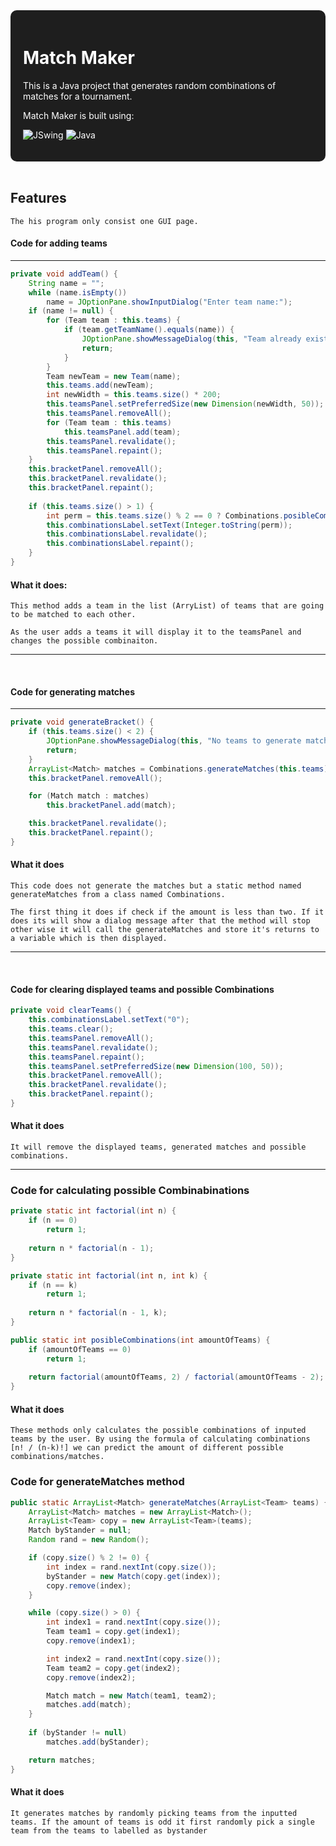 <div style="background-color: #1e1e1e; padding: 20px; border-radius: 10px; color: white;">
    <h1>Match Maker</h1>
  <p>This is a Java project that generates random combinations of matches for a tournament.</p>  
  <p>Match Maker is built using:</p>
  <p>
    <img src="https://img.shields.io/badge/JSwing-%23FF7800.svg?style=flat&logo=Java&logoColor=white" alt="JSwing">
    <img src="https://img.shields.io/badge/Java-%23ED8B00.svg?style=flat&logo=openjdk&logoColor=white" alt="Java">
  </p>
</div>

<br>

## Features
    The his program only consist one GUI page.
    

#### Code for adding teams
---

```java
private void addTeam() {
    String name = "";
    while (name.isEmpty()) 
        name = JOptionPane.showInputDialog("Enter team name:");
    if (name != null) {
        for (Team team : this.teams) {
            if (team.getTeamName().equals(name)) {
                JOptionPane.showMessageDialog(this, "Team already exists", "Error", JOptionPane.ERROR_MESSAGE);
                return;
            }
        }
        Team newTeam = new Team(name);
        this.teams.add(newTeam);
        int newWidth = this.teams.size() * 200;
        this.teamsPanel.setPreferredSize(new Dimension(newWidth, 50));
        this.teamsPanel.removeAll();
        for (Team team : this.teams) 
            this.teamsPanel.add(team);
        this.teamsPanel.revalidate();
        this.teamsPanel.repaint();
    }
    this.bracketPanel.removeAll();
    this.bracketPanel.revalidate();
    this.bracketPanel.repaint();
    
    if (this.teams.size() > 1) {
        int perm = this.teams.size() % 2 == 0 ? Combinations.posibleCombinations(this.teams.size()) : Combinations.posibleCombinations(this.teams.size() - 1);
        this.combinationsLabel.setText(Integer.toString(perm));
        this.combinationsLabel.revalidate();
        this.combinationsLabel.repaint();
    }        
}
```
#### What it does: 
    This method adds a team in the list (ArryList) of teams that are going to be matched to each other. 

    As the user adds a teams it will display it to the teamsPanel and changes the possible combinaiton.

---

<br>

#### Code for generating matches
---
~~~ java
private void generateBracket() {
    if (this.teams.size() < 2) {
        JOptionPane.showMessageDialog(this, "No teams to generate matches", "Error", JOptionPane.ERROR_MESSAGE);
        return;
    }
    ArrayList<Match> matches = Combinations.generateMatches(this.teams);
    this.bracketPanel.removeAll();

    for (Match match : matches) 
        this.bracketPanel.add(match);

    this.bracketPanel.revalidate();
    this.bracketPanel.repaint();
}
~~~

#### What it does
    This code does not generate the matches but a static method named generateMatches from a class named Combinations.

    The first thing it does if check if the amount is less than two. If it does its will show a dialog message after that the method will stop other wise it will call the generateMatches and store it's returns to a variable which is then displayed.
---

<br>

#### Code for clearing displayed teams and possible Combinations
~~~ java
private void clearTeams() {
    this.combinationsLabel.setText("0");
    this.teams.clear();
    this.teamsPanel.removeAll();
    this.teamsPanel.revalidate();
    this.teamsPanel.repaint();
    this.teamsPanel.setPreferredSize(new Dimension(100, 50));
    this.bracketPanel.removeAll();
    this.bracketPanel.revalidate();
    this.bracketPanel.repaint();
}
~~~

#### What it does 
    It will remove the displayed teams, generated matches and possible combinations.

---

### Code for calculating possible Combinabinations
~~~java
private static int factorial(int n) {
    if (n == 0) 
        return 1;
    
    return n * factorial(n - 1);
}

private static int factorial(int n, int k) {
    if (n == k) 
        return 1;
    
    return n * factorial(n - 1, k);
}

public static int posibleCombinations(int amountOfTeams) {
    if (amountOfTeams == 0) 
        return 1;
    
    return factorial(amountOfTeams, 2) / factorial(amountOfTeams - 2);
}
~~~

#### What it does
    These methods only calculates the possible combinations of inputed teams by the user. By using the formula of calculating combinations [n! / (n-k)!] we can predict the amount of different possible combinations/matches.

### Code for generateMatches method
~~~java
public static ArrayList<Match> generateMatches(ArrayList<Team> teams) {
    ArrayList<Match> matches = new ArrayList<Match>();
    ArrayList<Team> copy = new ArrayList<Team>(teams);
    Match byStander = null;
    Random rand = new Random();

    if (copy.size() % 2 != 0) {
        int index = rand.nextInt(copy.size());
        byStander = new Match(copy.get(index));
        copy.remove(index);
    }

    while (copy.size() > 0) {
        int index1 = rand.nextInt(copy.size());
        Team team1 = copy.get(index1);
        copy.remove(index1);

        int index2 = rand.nextInt(copy.size());
        Team team2 = copy.get(index2);
        copy.remove(index2);

        Match match = new Match(team1, team2);
        matches.add(match);
    }
    
    if (byStander != null) 
        matches.add(byStander);

    return matches;
}
~~~

#### What it does 
    It generates matches by randomly picking teams from the inputted teams. If the amount of teams is odd it first randomly pick a single team from the teams to labelled as bystander 